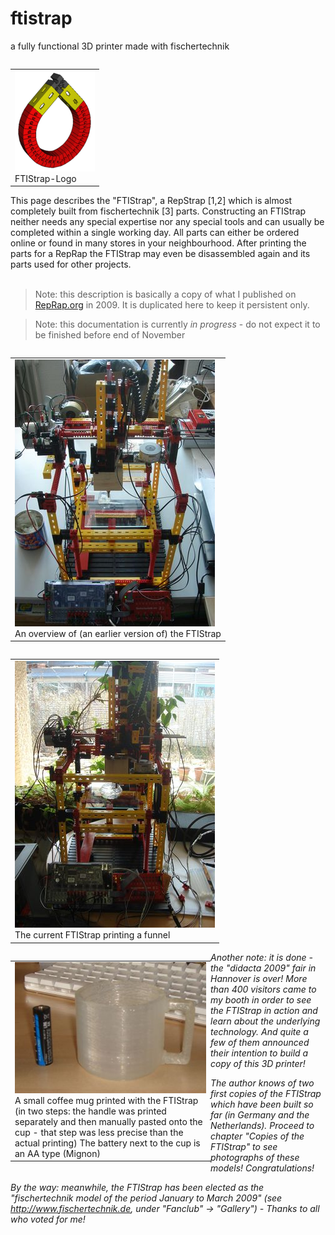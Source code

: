 # ftistrap #

a fully functional 3D printer made with fischertechnik

<table align="right" style="margin-left:10px"><tbody><tr><td>
  <img src="128px-FTIStrap-Logo.png"><br>FTIStrap-Logo
</td></tr></tbody></table> 
This page describes the "FTIStrap", a RepStrap [1,2] which is almost completely built from fischertechnik [3] parts. Constructing an FTIStrap neither needs any special expertise nor any special tools and can usually be completed within a single working day. All parts can either be ordered online or found in many stores in your neighbourhood. After printing the parts for a RepRap the FTIStrap may even be disassembled again and its parts used for other projects.
<br>&nbsp;<br>

> Note: this description is basically a copy of what I published on [RepRap.org](https://reprap.org/wiki/FTIStrap) in 2009. It is duplicated here to keep it persistent only.

> Note: this documentation is currently _in progress_ - do not expect it to be finished before end of November

<table align="left" style="margin-right:10px"><tbody><tr><td>
  <img src="320px-FTIStrap_01.jpg"><br>An overview of (an earlier version of) the FTIStrap
</td></tr></tbody></table> 

<table align="left" style="margin-right:10px"><tbody><tr><td>
  <img src="320px-FTIStrap_printing_Funnel.jpg"><br>The current FTIStrap printing a funnel
</td></tr></tbody></table> 

<span clear="both"></span>

<table align="left" style="width:320px"><tbody><tr><td>
  <img src="320px-Cup_cropped.jpg"><br>A small coffee mug printed with the FTIStrap (in two steps: the handle was printed separately and then manually pasted onto the cup - that step was less precise than the actual printing) The battery next to the cup is an AA type (Mignon)
</td></tr></tbody></table> 

_Another note: it is done - the "didacta 2009" fair in Hannover is over! More than 400 visitors came to my booth in order to see the FTIStrap in action and learn about the underlying technology. And quite a few of them announced their intention to build a copy of this 3D printer!_

_The author knows of two first copies of the FTIStrap which have been built so far (in Germany and the Netherlands). Proceed to chapter "Copies of the FTIStrap" to see photographs of these models! Congratulations!_

_By the way: meanwhile, the FTIStrap has been elected as the "fischertechnik model of the period January to March 2009" (see http://www.fischertechnik.de, under "Fanclub" -> "Gallery") - Thanks to all who voted for me!_


